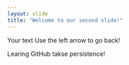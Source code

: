 ```yaml
---
layout: slide
title: "Welcome to our second slide!"
---
```

Your text
Use the left arrow to go back!

Learing GitHub takse persistence!
